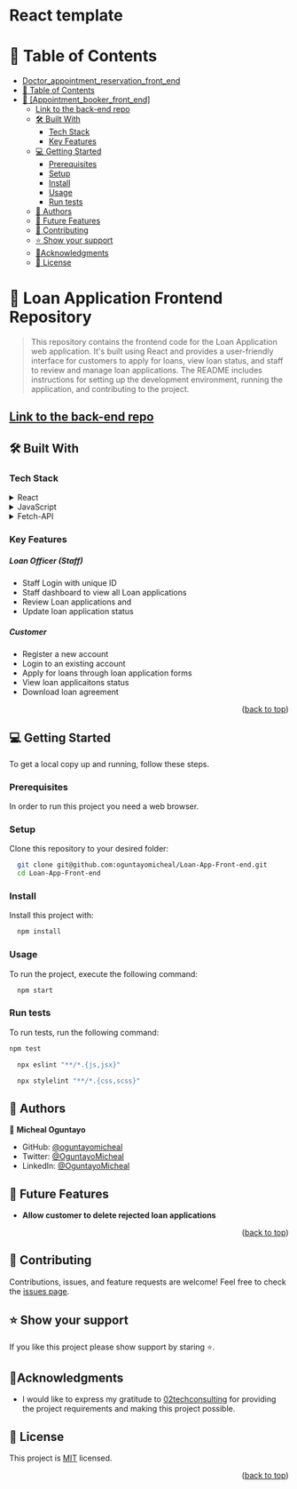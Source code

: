 # React template

<a name="readme-top"></a>

# 📗 Table of Contents
- [Doctor\_appointment\_reservation\_front\_end](#doctor_appointment_reservation_front_end)
- [📗 Table of Contents](#-table-of-contents)
- [📖 \[Appointment\_booker\_front\_end\] ](#-appointment_booker_front_end-)
  - [Link to the back-end repo](#link-to-the-back-end-repo)
  - [🛠 Built With ](#-built-with-)
    - [Tech Stack ](#tech-stack-)
    - [Key Features ](#key-features-)
  - [💻 Getting Started ](#-getting-started-)
    - [Prerequisites](#prerequisites)
    - [Setup](#setup)
    - [Install](#install)
    - [Usage](#usage)
    - [Run tests](#run-tests)
  - [👥 Authors ](#-authors-)
  - [🔭 Future Features ](#-future-features-)
  - [🤝 Contributing ](#-contributing-)
  - [⭐️ Show your support ](#️-show-your-support-)
  - [🙏Acknowledgments ](#acknowledgments-)
  - [📝 License ](#-license-)

# 📖 Loan Application Frontend Repository <a name="about-project"></a>

> This repository contains the frontend code for the Loan Application web application. It's built using React and provides a user-friendly interface for customers to apply for loans, view loan status, and staff to review and manage loan applications. The README includes instructions for setting up the development environment, running the application, and contributing to the project.

## [Link to the back-end repo](https://github.com/oguntayomicheal/Loan-App-Backend)

## 🛠 Built With <a name="built-with"></a>

### Tech Stack <a name="tech-stack"></a>

<details>
  <summary>React</summary>
  <ul>
    <li><a>https://react.org/</a></li>
  </ul>
</details>

<details>
  <summary>JavaScript</summary>
  <ul>
    <li><a>https://developer.mozilla.org/en-US/docs/Web/JavaScript
</a></li>
  </ul>
</details>

<details>
  <summary>Fetch-API</summary>
  <ul>
    <li><a>https://developer.mozilla.org/en-US/docs/Web/API/Fetch_API</a></li>
  </ul>
</details>

### Key Features <a name="key-features"></a>

##### **Loan Officer (Staff)**
- Staff Login with unique ID
- Staff dashboard to view all Loan applications
- Review Loan applications and 
- Update loan application status

##### **Customer**
- Register a new account
- Login to an existing account
- Apply for loans through loan application forms
- View loan applicaitons status
- Download loan agreement 


<p align="right">(<a href="#readme-top">back to top</a>)</p>

## 💻 Getting Started <a name="getting-started"></a>

To get a local copy up and running, follow these steps.

### Prerequisites

In order to run this project you need a web browser.

### Setup

Clone this repository to your desired folder:

```sh
  git clone git@github.com:oguntayomicheal/Loan-App-Front-end.git
  cd Loan-App-Front-end
```

### Install

Install this project with:

```sh
  npm install
```

### Usage

To run the project, execute the following command:

```sh
  npm start
```

### Run tests

To run tests, run the following command:

```sh
npm test
```
```sh
  npx eslint "**/*.{js,jsx}" 
```
```sh
  npx stylelint "**/*.{css,scss}" 
```


## 👥 Authors <a name="authors"></a>

👤 **Micheal Oguntayo**

- GitHub: [@oguntayomicheal](https://github.com/oguntayomicheal)
- Twitter: [@OguntayoMicheal](https://twitter.com/Oguns_micky)
- LinkedIn: [@OguntayoMicheal](https://www.linkedin.com/in/ogunsmicky/)


## 🔭 Future Features <a name="future-features"></a>

- **Allow customer to delete rejected loan applications**

<p align="right">(<a href="#readme-top">back to top</a>)</p>

## 🤝 Contributing <a name="contributing"></a>

Contributions, issues, and feature requests are welcome!
Feel free to check the [issues page](https://github.com/oguntayomicheal/Loan-App-Front-end/issues).

## ⭐️ Show your support <a name="support"></a>

If you like this project please show support by staring :star:️.


## 🙏Acknowledgments <a name="acknowledgements"></a>
- I would like to express my gratitude to [02techconsulting](https://www.02herotechconsulting.com/) for providing the project requirements and making this project possible.

## 📝 License <a name="license"></a>

This project is [MIT](./LICENSE) licensed.

<p align="right">(<a href="#readme-top">back to top</a>)</p>

